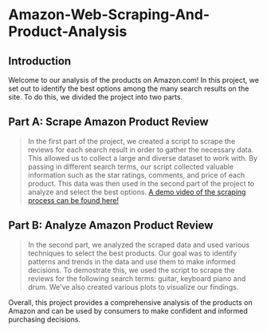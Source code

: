 # Amazon-Web-Scraping-And-Product-Analysis

## Introduction

Welcome to our analysis of the products on Amazon.com! In this project, we set out to identify the best options among the many search results on the site. To do this, we divided the project into two parts.

## Part A: Scrape Amazon Product Review
> In the first part of the project, we created a script to scrape the reviews for each search result in order to gather the necessary data. This allowed us to collect a large and diverse dataset to work with. By passing in different search terms, our script collected valuable information such as the star ratings, comments, and price of each product. This data was then used in the second part of the project to analyze and select the best options. [A demo video of the scraping process can be found here!](https://github.com/Johneration/Amazon-Web-Scraping-And-Product-Analysis/blob/main/web-scraper-demo-video.mp4)

## Part B: Analyze Amazon Product Review
> In the second part, we analyzed the scraped data and used various techniques to select the best products. Our goal was to identify patterns and trends in the data and use them to make informed decisions. To demostrate this, we used the script to scrape the reviews for the following search terms: guitar, keyboard piano and drum. We've also created various plots to visualize our findings.

Overall, this project provides a comprehensive analysis of the products on Amazon and can be used by consumers to make confident and informed purchasing decisions.
